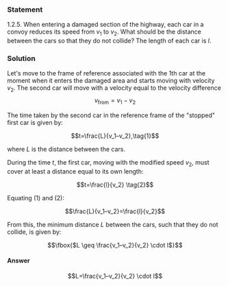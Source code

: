 ###  Statement 

$1.2.5.$ When entering a damaged section of the highway, each car in a convoy reduces its speed from $v_1$ to $v_2$. What should be the distance between the cars so that they do not collide? The length of each car is $l$. 

### Solution

Let's move to the frame of reference associated with the $1$th car at the moment when it enters the damaged area and starts moving with velocity $v_2$. The second car will move with a velocity equal to the velocity difference $$v_\text{from}=v_1-v_2$$ 

The time taken by the second car in the reference frame of the "stopped" first car is given by:

$$t=\frac{L}{v_1–v_2},\tag{1}$$

where $L$ is the distance between the cars.

During the time $t$, the first car, moving with the modified speed $v_2$, must cover at least a distance equal to its own length:

$$t=\frac{l}{v_2} \tag{2}$$

Equating $(1)$ and $(2)$:

$$\frac{L}{v_1–v_2}=\frac{l}{v_2}$$

From this, the minimum distance $L$ between the cars, such that they do not collide, is given by:

$$\fbox{$L \geq \frac{v_1–v_2}{v_2} \cdot l$}$$

#### Answer

$$L=\frac{v_1–v_2}{v_2} \cdot l$$ 
